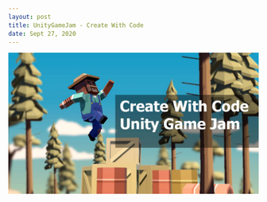 ```yaml
---
layout: post
title: UnityGameJam - Create With Code  
date: Sept 27, 2020
--- 
```



<img src="../images/Create_with_code.jpg" alt="Create With Code">  

